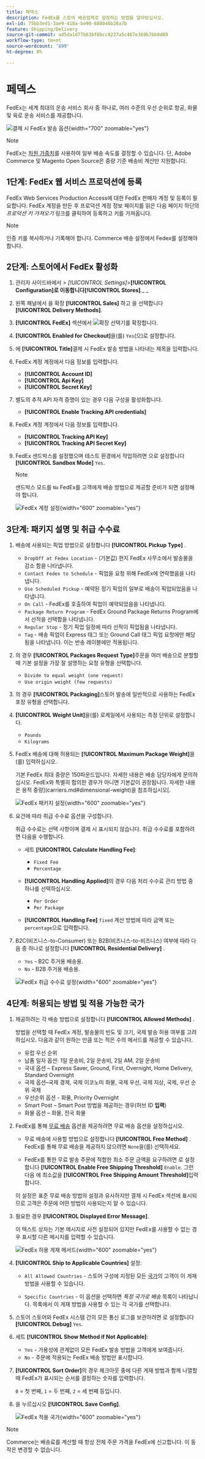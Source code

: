 ```yaml
---
title: 페덱스
description: FedEx를 스토어 배송업체로 설정하는 방법을 알아보십시오.
exl-id: 75bb3ed1-3ae9-418a-be90-888046b28a7b
feature: Shipping/Delivery
source-git-commit: ad5da1d77b63bf6bcc0227a5c467e369b7bb8d89
workflow-type: tm+mt
source-wordcount: '899'
ht-degree: 0%

---
```


# 페덱스

FedEx는 세계 최대의 운송 서비스 회사 중 하나로, 여러 수준의 우선 순위로 항공, 화물 및 육로 운송 서비스를 제공합니다.

![결제 시 FedEx 발송 옵션](./assets/storefront-checkout-shipping-fedex.png){width="700" zoomable="yes"}

>[!NOTE]
>
>FedEx는 [차원 가중치](carriers.md#dimensional-weight)를 사용하여 일부 배송 속도를 결정할 수 있습니다. 단, Adobe Commerce 및 Magento Open Source은 중량 기준 배송비 계산만 지원합니다.

## 1단계: FedEx 웹 서비스 프로덕션에 등록

FedEx Web Services Production Access에 대한 FedEx 판매자 계정 및 등록이 필요합니다. FedEx 계정을 만든 후 프로덕션 계정 정보 페이지를 읽은 다음 페이지 하단의 _프로덕션 키 가져오기_ 링크를 클릭하여 등록하고 키를 가져옵니다.

>[!NOTE]
>
>인증 키를 복사하거나 기록해야 합니다. Commerce 배송 설정에서 Fedex를 설정해야 합니다.

## 2단계: 스토어에서 FedEx 활성화

1. 관리자 사이드바에서 > _[!UICONTROL Settings]_>**[!UICONTROL Configuration]**로 이동합니다&#x200B;**[!UICONTROL Stores]**._ _

1. 왼쪽 패널에서 을 확장 **[!UICONTROL Sales]** 하고 을 선택합니다 **[!UICONTROL Delivery Methods]**.

1. **[!UICONTROL FedEx]** 섹션에서 ![확장 선택기](../assets/icon-display-expand.png)를 확장합니다.

1. **[!UICONTROL Enabled for Checkout]**&#x200B;을(를) `Yes`(으)로 설정합니다.

1. 에 **[!UICONTROL Title]**&#x200B;결제 시 FedEx 발송 방법을 나타내는 제목을 입력합니다.

1. FedEx 계정 계정에서 다음 정보를 입력합니다.

   - **[!UICONTROL Account ID]**
   - **[!UICONTROL Api Key]**
   - **[!UICONTROL Secret Key]**

1. 별도의 추적 API 자격 증명이 있는 경우 다음 구성을 활성화합니다.

   - **[!UICONTROL Enable Tracking API credentials]**

1. FedEx 계정 계정에서 다음 정보를 입력합니다.

   - **[!UICONTROL Tracking API Key]**
   - **[!UICONTROL Tracking API Secret Key]**

1. FedEx 샌드박스를 설정했으며 테스트 환경에서 작업하려면 으로 설정합니다 **[!UICONTROL Sandbox Mode]** `Yes`.

   >[!NOTE]
   >
   >샌드박스 모드를 `No` FedEx를 고객에게 배송 방법으로 제공할 준비가 되면 설정해야 합니다.

   ![FedEx 계정 설정](../configuration-reference/sales/assets/delivery-methods-fedex-account-settings.png){width="600" zoomable="yes"}

## 3단계: 패키지 설명 및 취급 수수료

1. 배송에 사용되는 픽업 방법으로 설정합니다 **[!UICONTROL Pickup Type]** .

   - `DropOff at Fedex Location` - (기본값) 현지 FedEx 사무소에서 발송물을 감소 함을 나타냅니다.
   - `Contact Fedex to Schedule` - 픽업을 요청 위해 FedEx에 연락했음을 나타냅니다.
   - `Use Scheduled Pickup` - 예약된 정기 픽업의 일부로 배송이 픽업되었음을 나타냅니다.
   - `On Call` - FedEx를 호출하여 픽업이 예약되었음을 나타냅니다.
   - `Package Return Program` - FedEx Ground Package Returns Program에서 선적을 선택함을 나타냅니다.
   - `Regular Stop` - 정기 픽업 일정에 따라 선적이 픽업됨을 나타냅니다.
   - `Tag` - 배송 픽업이 Express 태그 또는 Ground Call 태그 픽업 요청에만 해당됨을 나타냅니다. 이는 반송 레이블에만 적용됩니다.

1. 의 경우 **[!UICONTROL Packages Request Type]**&#x200B;주문을 여러 배송으로 분할할 때 기본 설정을 가장 잘 설명하는 요청 유형을 선택합니다.

   - `Divide to equal weight (one request)`
   - `Use origin weight (few requests)`

1. 의 경우 **[!UICONTROL Packaging]**&#x200B;스토어 발송에 일반적으로 사용하는 FedEx 포장 유형을 선택합니다.

1. **[!UICONTROL Weight Unit]**&#x200B;을(를) 로케일에서 사용되는 측정 단위로 설정합니다.

   - `Pounds`
   - `Kilograms`

1. FedEx 배송에 대해 허용되는 **[!UICONTROL Maximum Package Weight]**&#x200B;을(를) 입력하십시오.

   기본 FedEx 최대 중량은 150파운드입니다. 자세한 내용은 배송 담당자에게 문의하십시오. FedEx와 특별히 합의한 경우가 아니면 기본값이 권장됩니다. 자세한 내용은 용적 중량](carriers.md#dimensional-weight)을 참조하십시오[.

   ![FedEx 패키지 설정](../configuration-reference/sales/assets/delivery-methods-fedex-packaging.png){width="600" zoomable="yes"}

1. 요건에 따라 취급 수수료 옵션을 구성합니다.

   취급 수수료는 선택 사항이며 결제 시 표시되지 않습니다. 취급 수수료를 포함하려면 다음을 수행합니다.

   - 세트 **[!UICONTROL Calculate Handling Fee]**:

      - `Fixed Fee`
      - `Percentage`

   - **[!UICONTROL Handling Applied]**&#x200B;의 경우 다음 처리 수수료 관리 방법 중 하나를 선택하십시오.

      - `Per Order`
      - `Per Package`

   - **[!UICONTROL Handling Fee]** `fixed` 계산 방법에 따라 금액 또는 `percentage`으로 입력합니다.

1. B2C(비즈니스-to-Consumer) 또는 B2B(비즈니스-to-비즈니스) 여부에 따라 다음 중 하나로 설정합니다 **[!UICONTROL Residential Delivery]** .

   - `Yes` - B2C 주거용 배송용.
   - `No` - B2B 주거용 배송용.

   ![FedEx 취급 수수료 설정](../configuration-reference/sales/assets/delivery-methods-fedex-handling-fee.png){width="600" zoomable="yes"}

## 4단계: 허용되는 방법 및 적용 가능한 국가

1. 제공하려는 각 배송 방법으로 설정합니다 **[!UICONTROL Allowed Methods]** .

   방법을 선택할 때 FedEx 계정, 발송물의 빈도 및 크기, 국제 발송 허용 여부를 고려하십시오. 다음과 같이 원하는 만큼 또는 적은 수의 메서드를 제공할 수 있습니다.

   - 유럽 우선 순위
   - 납품 일자 옵션: 1일 운송비, 2일 운송비, 2일 AM, 2일 운송비
   - 국내 옵션 – Express Saver, Ground, First, Overnight, Home Delivery, Standard Overnight
   - 국제 옵션–국제 경제, 국제 이코노미 화물, 국제 우선, 국제 지상, 국제, 우선 순위 국제
   - 우선순위 옵션 - 화물, Priority Overnight
   - Smart Post – Smart Post 방법을 제공하는 경우(허브 ID **입력**)
   - 화물 옵션 – 화물, 전국 화물

1. FedEx를 통해 [무료 배송](shipping-free.md) 옵션을 제공하려면 무료 배송 옵션을 설정하십시오.

   - 무료 배송에 사용할 방법으로 설정합니다 **[!UICONTROL Free Method]** . FedEx를 통해 무료 배송을 제공하지 않으려면 `None`을(를) 선택하세요.

   - FedEx를 통한 무료 발송 주문에 적합한 최소 주문 금액을 요구하려면 로 설정합니다 **[!UICONTROL Enable Free Shipping Threshold]** `Enable`. 그런 다음 에 최소값을 **[!UICONTROL Free Shipping Amount Threshold]**&#x200B;입력합니다.

   이 설정은 표준 무료 배송 방법의 설정과 유사하지만 결제 시 FedEx 섹션에 표시되므로 고객은 주문에 어떤 방법이 사용되는지 알 수 있습니다.

1. 필요한 경우 **[!UICONTROL Displayed Error Message]**.

   이 텍스트 상자는 기본 메시지로 사전 설정되어 있지만 FedEx를 사용할 수 없는 경우 표시할 다른 메시지를 입력할 수 있습니다.

   ![FedEx 허용 게재 메서드](../configuration-reference/sales/assets/delivery-methods-fedex-delivery-methods.png){width="600" zoomable="yes"}

1. **[!UICONTROL Ship to Applicable Countries]** 설정:

   - `All Allowed Countries` - 스토어 구성에 지정된 모든 [국가](../getting-started/store-details.md#country-options)의 고객이 이 게재 방법을 사용할 수 있습니다.

   - `Specific Countries` - 이 옵션을 선택하면 _특정 국가로 배송_ 목록이 나타납니다. 목록에서 이 게재 방법을 사용할 수 있는 각 국가를 선택합니다.

1. 스토어 스토어와 FedEx 시스템 간의 모든 통신 로그를 보관하려면 로 설정합니다 **[!UICONTROL Debug]** `Yes`.

1. 세트 **[!UICONTROL Show Method if Not Applicable]**:

   - `Yes` - 가용성에 관계없이 모든 FedEx 발송 방법을 고객에게 보여줍니다.
   - `No` - 주문에 적용되는 FedEx 배송 방법만 표시합니다.

1. **[!UICONTROL Sort Order]**&#x200B;의 경우 체크아웃 중에 다른 게재 방법과 함께 나열할 때 FedEx가 표시되는 순서를 결정하는 숫자를 입력합니다.

   `0` = 첫 번째, `1` = 두 번째, `2` = 세 번째 등입니다.

1. 을 누르십시오 **[!UICONTROL Save Config]**.

   ![FedEx 적용 국가](../configuration-reference/sales/assets/delivery-methods-fedex-applicable-countries.png){width="600" zoomable="yes"}

>[!NOTE]
>
>Commerce는 배송료를 계산할 때 항상 전체 주문 가격을 FedEx에 신고합니다. 이 동작은 변경할 수 없습니다.
